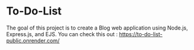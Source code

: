 # To-Do-List
The goal of this project is to create a Blog web application using Node.js, Express.js, and EJS.
You can check this out : https://to-do-list-public.onrender.com/
